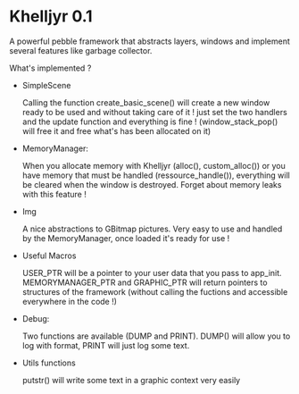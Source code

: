 Khelljyr 0.1
========

A powerful pebble framework that abstracts layers, windows and implement several features like garbage collector.

What's implemented ?

- SimpleScene

  Calling the function create_basic_scene() will create a new window ready to be used and without taking care of it !
  just set the two handlers and the update function and everything is fine ! (window_stack_pop() will free it and free what's has been allocated on it)

- MemoryManager:
  
  When you allocate memory with Khelljyr (alloc(), custom_alloc()) or you have memory that must be handled (ressource_handle()),
  everything will be cleared when the window is destroyed. Forget about memory leaks with this feature !

- Img

  A nice abstractions to GBitmap pictures. Very easy to use and handled by the MemoryManager, once loaded it's ready for use !

- Useful Macros

  USER_PTR will be a pointer to your user data that you pass to app_init.
  MEMORYMANAGER_PTR and GRAPHIC_PTR will return pointers to structures of the framework (without calling the fuctions and accessible everywhere in the code !)

- Debug:

  Two functions are available (DUMP and PRINT). DUMP() will allow you to log with format, PRINT will just log some text.

- Utils functions

  putstr() will write some text in a graphic context very easily